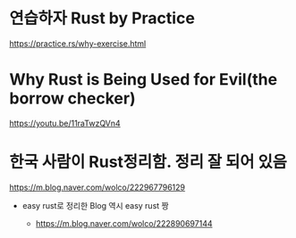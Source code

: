 # 연습하자 Rust by Practice

https://practice.rs/why-exercise.html

# Why Rust is Being Used for Evil(the borrow checker)

https://youtu.be/11raTwzQVn4


# 한국 사람이 Rust정리함. 정리 잘 되어 있음

https://m.blog.naver.com/wolco/222967796129


- easy rust로 정리한 Blog 역시 easy rust 짱

  - https://m.blog.naver.com/wolco/222890697144
